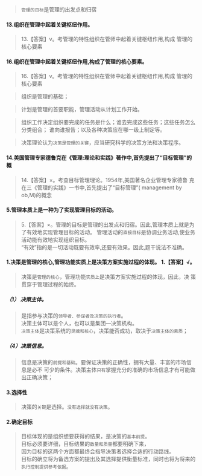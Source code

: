 >   `管理的目标`是管理的出发点和归宿

#### 13.组织在管理中起着关键枢纽作用。
>   13.【答案】v。考管理的特性组织在管师中起着关键枢纽作用,构成
    管理的核心要素

#### 16.组织在管理中起着关键枢纽作用,构成了管理的核心要素。
>   16.【答案】v。考管理的特性组织在管师中起着关键枢纽作用,构成
    管理的核心要素

>   组织是管理的基础；

>   计划是管理的首要职能，管理活动从计划工作开始。    

>   组织工作决定组织要完成的任务是什么；谁去完成这些任务；这些任务怎么分类组合；
谁向谁报告；以及各种决策应在哪一级上制定等。

>   决策理论认为`决策是管理的关键`，应当研究科学的决策方法和决策程序。

#### 14.美国管理专家德鲁克在《管理:理论和实践》著作中,首先提出了“目标管理”的概
>   14.【答案】×。考查目标管理理论。1954年,美国著名企业管理专家德鲁
    克在三《管理的实践》一书中,首先提出了“目标管理”( management by ob,M)的概念

#### 5.管理本质上是一种为了实现管理目标的活动。
>   5.【答案】×。管理的目标是管理的出发点和归宿。因此,管理本质上就是为了有效地实现管理目标的活动。
    管理活动的`直接目标`是协调业务活动,使业务活动能有效地实现组织目标。   
    “有效”指的是一切活动既要有效率,还要有效果。因此,题干说法不准确。 

#### 1.决策是管理的核心,管理功能实质上是决策方案实施过程的体现。 1.【答案】√。
>   决策是`管理的核心`，管理功能`实质上`是决策方案实施过程的体现，因此，决
策贯穿于管理过程的始终。

##### （1） 决策主体。
>   是指参与决策的`领导者、参谋者及决策的执行者`。      
决策主体可以是个人，也可以是集团—决策机构。      
`决策主体`是决策系统的`灵魂和核心`，决策能否成功，取决于`决策主体的素质`； 

##### （4）决策信息。
>   信息是决策的`前提和基础`。要保证决策的正确性，拥有大量、丰富的市场信息是必不
可少的条件。决策主体`只有`掌握充分的准确的市场信息才有可能做出正确决策； 

#### 3.选择性
>   决策的`关键`是选择。`没有选择就没有决策`。

#### 2.确定目标
>   目标体现的是组织想要获得的结果，是决策的`基本前提`。    
目标必须要详细，目标结果的`数量和质量`都要明确下来，    
因为目标的这两个方面都最终会指导决策者选择合适的行动路线。    
目标的确立将为备选方案的提出及其选择提供衡量标准，同时也将为将来的`执行控制提供参考依据`。    





    